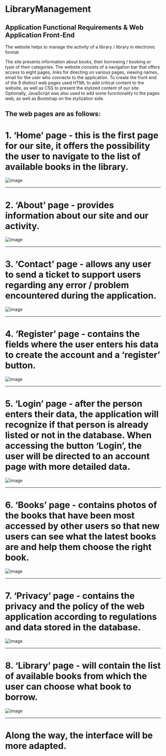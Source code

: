 # LibraryManagement
Application Functional Requirements &amp; Web Application Front-End
-------------------------------------------------------

The website helps to manage the activity of a library / library in electronic format.

The site presents information about books, their borrowing / booking or type of their categories. The website consists of a navigation bar that offers access to eight pages, links for directing on various pages, viewing names, email for the user who connects to the application. To create the front end of the 8 distinct web pages used HTML to add critical content to the website, as well as CSS to present the stylized content of our site.
Optionally, JavaScript was also used to add some functionality to the pages
web, as well as Bootstrap on the stylization side.


## The web pages are as follows:

# 1. ‘Home’ page - this is the first page for our site, it offers the possibility the user to navigate to the list of available books in the library.

![image](https://user-images.githubusercontent.com/72825756/159164746-b0a95149-e6eb-418c-85cb-da0e4f4ea199.png)

--------------------------------------------------

# 2. ‘About’ page - provides information about our site and our activity.

![image](https://user-images.githubusercontent.com/72825756/159164810-c894101c-c06a-4302-8841-0fa71c64099d.png)

---------------------------------------------------

# 3. ‘Contact’ page - allows any user to send a ticket to support users regarding any error / problem encountered during the application.

![image](https://user-images.githubusercontent.com/72825756/159164837-7e91d1c6-a6ee-4b7c-96e9-391f1613effe.png)

---------------------------------------------------

# 4. ‘Register’ page - contains the fields where the user enters his data to create the account and a ‘register’ button.

![image](https://user-images.githubusercontent.com/72825756/159164874-81b0cece-ca9d-4f43-af53-44297a92d27b.png)

---------------------------------------------------

# 5. ‘Login’ page - after the person enters their data, the application will recognize if that person is already listed or not in the database. When accessing the button ‘Login’, the user will be directed to an account page with more detailed data.

![image](https://user-images.githubusercontent.com/72825756/159164916-067b33b8-54bb-4b90-9378-1cdbc130dac0.png)

---------------------------------------------------

# 6. ‘Books’ page - contains photos of the books that have been most accessed by other users so that new users can see what the latest books are and help them choose the right book.

![image](https://user-images.githubusercontent.com/72825756/159164978-ced55c26-14ce-4ecf-ae4e-928d922f5bcc.png)

------------------------------------------------------

# 7. ‘Privacy’ page - contains the privacy and the policy of the web application according to regulations and data stored in the database.

![image](https://user-images.githubusercontent.com/72825756/159165049-9f47605d-1ed8-4b31-a5ad-688c755544a6.png)

--------------------------------------------------------

# 8. ‘Library’ page - will contain the list of available books from which the user can choose what book to borrow.

![image](https://user-images.githubusercontent.com/72825756/159165127-2e57108d-6ad1-472f-805b-bf9b39162aa9.png)

--------------------------------------------------------

# Along the way, the interface will be more adapted.
